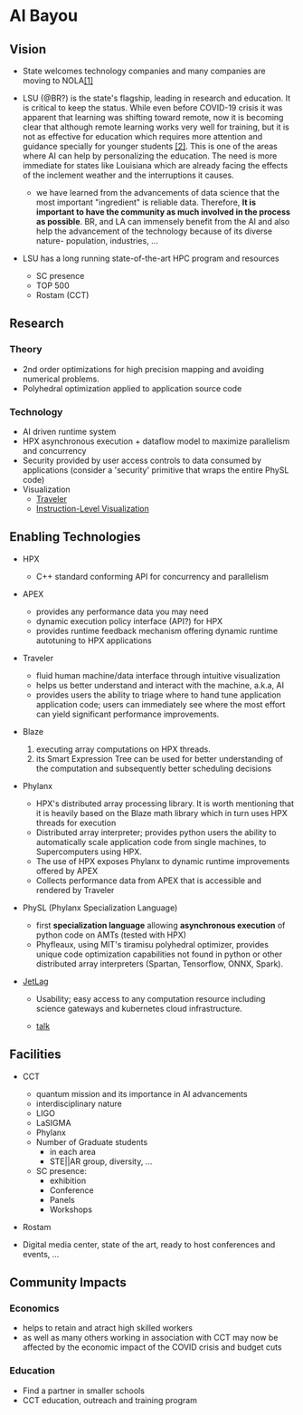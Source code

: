 <!-- 
Copyright (c) 2020 R. Tohid (@rtohid)

Distributed under the Boost Software License, Version 1.0.(See accompanying
file LICENSE_1_0.txt or copy at http://www.boost.org/LICENSE_1_0.txt) 
-->

# AI Bayou

## Vision

* State welcomes technology companies and many companies are moving to
  NOLA[[1]](https://www.inc.com/emily-canal/why-entrepreneurs-leave-nyc-sf-for-austin-reno-miami.html)
  
* LSU (@BR?) is the state's flagship, leading in research and education. It is
  critical to keep the status. While even before COVID-19 crisis it was apparent
  that learning was shifting toward remote, now it is becoming clear that
  although remote learning works very well for training, but it is not as
  effective for education which requires more attention and guidance specially
  for younger students
  [[2]](https://www.youtube.com/watch?v=zA3-mLhajkk&list=PL2FF649D0C4407B30).
  This is one of the areas where AI can help by personalizing the education. The
  need is more immediate for states like Louisiana which are already facing the
  effects of the inclement weather and the interruptions it causes.

  * we have learned from the advancements of data science that the most
    important "ingredient" is reliable data. Therefore, **It is important to
    have the community as much involved in the process as possible**. BR, and LA
    can immensely benefit from the AI and also help the advancement of the
    technology because of its diverse nature- population, industries, ...

* LSU has a long running state-of-the-art HPC program and resources

  * SC presence
  * TOP 500
  * Rostam (CCT)

## Research

### Theory

* 2nd order optimizations for high precision mapping and avoiding numerical
  problems.
* Polyhedral optimization applied to application source code

### Technology

* AI driven runtime system
* HPX asynchronous execution + dataflow model to maximize parallelism and
  concurrency
* Security provided by user access controls to data consumed by applications (consider a 'security' primitive that wraps the entire PhySL code)
* Visualization
  * [Traveler](https://github.com/hdc-arizona/traveler-integrated)
  * [Instruction-Level Visualization](https://www.ece.lsu.edu/koppel/pubs/vpa-2014-paper.pdf)

## Enabling Technologies

* HPX
  * C++ standard conforming API for concurrency and parallelism

* APEX
  * provides any performance data you may need
  * dynamic execution policy interface (API?) for HPX
  * provides runtime feedback mechanism offering dynamic
    runtime autotuning to HPX applications

* Traveler
  * fluid human machine/data interface through intuitive visualization
  * helps us better understand and interact with the machine, a.k.a, AI
  * provides users the ability to triage where to hand tune application
    application code; users can immediately see where the most effort can
    yield significant performance improvements.

* Blaze
  1. executing array computations on HPX threads.
  2. its Smart Expression Tree can be used for better understanding of the
     computation and subsequently better scheduling decisions

* Phylanx
  * HPX's distributed array processing library. It is worth mentioning that it
    is heavily based on the Blaze math library which in turn uses HPX threads
    for execution
  * Distributed array interpreter; provides python users the ability to automatically
    scale application code from single machines, to Supercomputers using HPX.
  * The use of HPX exposes Phylanx to dynamic runtime improvements offered by APEX
  * Collects performance data from APEX that is accessible and rendered by Traveler

* PhySL (Phylanx Specialization Language)
  * first **specialization language** allowing **asynchronous execution** of
    python code on AMTs (tested with HPX)
  * Phyfleaux, using MIT's tiramisu polyhedral optimizer, provides unique
    code optimization capabilities not found in python or other distributed
    array interpreters (Spartan, Tensorflow, ONNX, Spark).

* [JetLag](https://www.cct.lsu.edu/~sbrandt/JetLag-Talk-PyHPC2020.mp4)
  * Usability; easy access to any computation resource including science
    gateways and kubernetes cloud infrastructure.

  * [talk](https://www.cct.lsu.edu/~sbrandt/JetLag-Talk-PyHPC2020.mp4)

## Facilities

* CCT
  * quantum mission and its importance in AI advancements
  * interdisciplinary nature
  * LIGO
  * LaSIGMA
  * Phylanx
  * Number of Graduate students
    * in each area
    * STE||AR group, diversity, ...
  * SC presence:
    * exhibition
    * Conference
    * Panels
    * Workshops

* Rostam
* Digital media center, state of the art, ready to host conferences and events,
 ...

## Community Impacts

### Economics

* helps to retain and atract high skilled workers
* as well as many others working in association with CCT may now be affected by
  the economic impact of the COVID crisis and budget cuts

### Education

* Find a partner in smaller schools
* CCT education, outreach and training program
